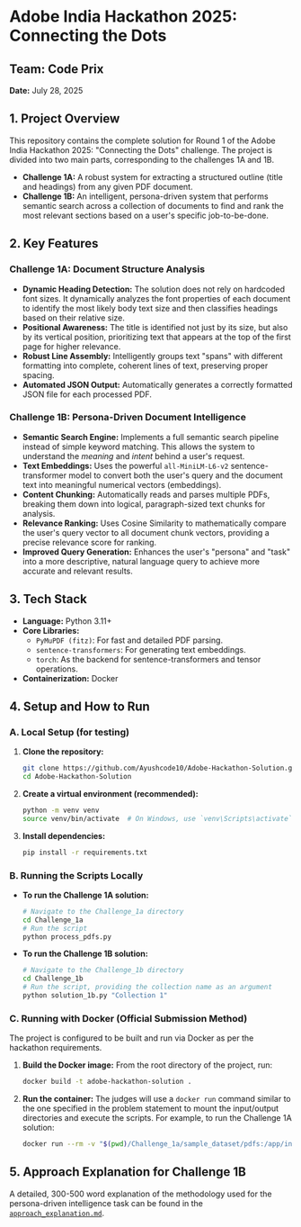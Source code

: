 # Adobe India Hackathon 2025: Connecting the Dots

**Team:** Code Prix
  --- 
**Date:** July 28, 2025

## 1. Project Overview

This repository contains the complete solution for Round 1 of the Adobe India Hackathon 2025: "Connecting the Dots" challenge. The project is divided into two main parts, corresponding to the challenges 1A and 1B.

* **Challenge 1A:** A robust system for extracting a structured outline (title and headings) from any given PDF document.
* **Challenge 1B:** An intelligent, persona-driven system that performs semantic search across a collection of documents to find and rank the most relevant sections based on a user's specific job-to-be-done.

## 2. Key Features

### Challenge 1A: Document Structure Analysis

* **Dynamic Heading Detection:** The solution does not rely on hardcoded font sizes. It dynamically analyzes the font properties of each document to identify the most likely body text size and then classifies headings based on their relative size.
* **Positional Awareness:** The title is identified not just by its size, but also by its vertical position, prioritizing text that appears at the top of the first page for higher relevance.
* **Robust Line Assembly:** Intelligently groups text "spans" with different formatting into complete, coherent lines of text, preserving proper spacing.
* **Automated JSON Output:** Automatically generates a correctly formatted JSON file for each processed PDF.

### Challenge 1B: Persona-Driven Document Intelligence

* **Semantic Search Engine:** Implements a full semantic search pipeline instead of simple keyword matching. This allows the system to understand the *meaning* and *intent* behind a user's request.
* **Text Embeddings:** Uses the powerful `all-MiniLM-L6-v2` sentence-transformer model to convert both the user's query and the document text into meaningful numerical vectors (embeddings).
* **Content Chunking:** Automatically reads and parses multiple PDFs, breaking them down into logical, paragraph-sized text chunks for analysis.
* **Relevance Ranking:** Uses Cosine Similarity to mathematically compare the user's query vector to all document chunk vectors, providing a precise relevance score for ranking.
* **Improved Query Generation:** Enhances the user's "persona" and "task" into a more descriptive, natural language query to achieve more accurate and relevant results.

## 3. Tech Stack

* **Language:** Python 3.11+
* **Core Libraries:**
    * `PyMuPDF (fitz)`: For fast and detailed PDF parsing.
    * `sentence-transformers`: For generating text embeddings.
    * `torch`: As the backend for sentence-transformers and tensor operations.
* **Containerization:** Docker

## 4. Setup and How to Run

### A. Local Setup (for testing)

1.  **Clone the repository:**
    ```bash
    git clone https://github.com/Ayushcode10/Adobe-Hackathon-Solution.git
    cd Adobe-Hackathon-Solution
    ```

2.  **Create a virtual environment (recommended):**
    ```bash
    python -m venv venv
    source venv/bin/activate  # On Windows, use `venv\Scripts\activate`
    ```

3.  **Install dependencies:**
    ```bash
    pip install -r requirements.txt
    ```

### B. Running the Scripts Locally

* **To run the Challenge 1A solution:**
    ```bash
    # Navigate to the Challenge_1a directory
    cd Challenge_1a
    # Run the script
    python process_pdfs.py
    ```

* **To run the Challenge 1B solution:**
    ```bash
    # Navigate to the Challenge_1b directory
    cd Challenge_1b
    # Run the script, providing the collection name as an argument
    python solution_1b.py "Collection 1"
    ```

### C. Running with Docker (Official Submission Method)

The project is configured to be built and run via Docker as per the hackathon requirements.

1.  **Build the Docker image:**
    From the root directory of the project, run:
    ```bash
    docker build -t adobe-hackathon-solution .
    ```

2.  **Run the container:**
    The judges will use a `docker run` command similar to the one specified in the problem statement to mount the input/output directories and execute the scripts. For example, to run the Challenge 1A solution:
    ```bash
    docker run --rm -v "$(pwd)/Challenge_1a/sample_dataset/pdfs:/app/input" -v "$(pwd)/Challenge_1a/sample_dataset/outputs:/app/output" adobe-hackathon-solution python /app/Challenge_1a/process_pdfs.py
    ```

## 5. Approach Explanation for Challenge 1B

A detailed, 300-500 word explanation of the methodology used for the persona-driven intelligence task can be found in the [`approach_explanation.md`](./approach_explanation.md).

